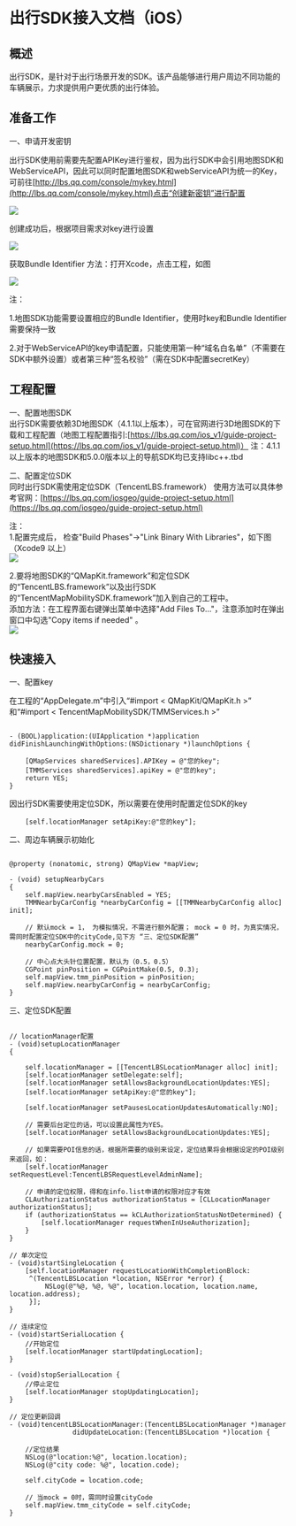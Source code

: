 # 出行SDK接入文档（iOS）

## 概述

出行SDK，是针对于出行场景开发的SDK。该产品能够进行用户周边不同功能的车辆展示，力求提供用户更优质的出行体验。


## 准备工作

一、申请开发密钥

出行SDK使用前需要先配置APIKey进行鉴权，因为出行SDK中会引用地图SDK和WebServiceAPI，因此可以同时配置地图SDK和webServiceAPI为统一的Key，可前往[http://lbs.qq.com/console/mykey.html](http://lbs.qq.com/console/mykey.html)点击“创建新密钥”进行配置

![](Picture1.png)

创建成功后，根据项目需求对key进行设置

![](Picture2.png)

获取Bundle Identifier 方法：打开Xcode，点击工程，如图

![](Picture3.png)


注：

1.地图SDK功能需要设置相应的Bundle Identifier，使用时key和Bundle Identifier需要保持一致

2.对于WebServiceAPI的key申请配置，只能使用第一种“域名白名单”（不需要在SDK中额外设置）或者第三种“签名校验”（需在SDK中配置secretKey）


## 工程配置

一、配置地图SDK   
出行SDK需要依赖3D地图SDK（4.1.1以上版本），可在官网进行3D地图SDK的下载和工程配置（地图工程配置指引:[https://lbs.qq.com/ios_v1/guide-project-setup.html](https://lbs.qq.com/ios_v1/guide-project-setup.html)）
注：4.1.1以上版本的地图SDK和5.0.0版本以上的导航SDK均已支持libc++.tbd

二、配置定位SDK      
同时出行SDK需使用定位SDK（TencentLBS.framework）
使用方法可以具体参考官网：[https://lbs.qq.com/iosgeo/guide-project-setup.html](https://lbs.qq.com/iosgeo/guide-project-setup.html)

注：   
1.配置完成后， 检查"Build Phases"->"Link Binary With Libraries"，如下图（Xcode9 以上）   
![](Picture4.png)   

2.要将地图SDK的“QMapKit.framework”和定位SDK的“TencentLBS.framework”以及出行SDK的“TencentMapMobilitySDK.framework”加入到自己的工程中。   
添加方法：在工程界面右键弹出菜单中选择"Add Files To..."，注意添加时在弹出窗口中勾选"Copy items if needed" 。   
![](Picture5.png) 

## 快速接入

一、配置key

在工程的“AppDelegate.m”中引入“#import < QMapKit/QMapKit.h >” 和“#import < TencentMapMobilitySDK/TMMServices.h >”

```objc

- (BOOL)application:(UIApplication *)application didFinishLaunchingWithOptions:(NSDictionary *)launchOptions {
    
    [QMapServices sharedServices].APIKey = @"您的key";
    [TMMServices sharedServices].apiKey = @"您的key";
    return YES;
}
```

因出行SDK需要使用定位SDK，所以需要在使用时配置定位SDK的key

```objc
    [self.locationManager setApiKey:@"您的key"];
```

二、周边车辆展示初始化

```objc

@property (nonatomic, strong) QMapView *mapView;

- (void) setupNearbyCars
{
	self.mapView.nearbyCarsEnabled = YES;
	TMMNearbyCarConfig *nearbyCarConfig = [[TMMNearbyCarConfig alloc] init];
	
	// 默认mock = 1， 为模拟情况，不需进行额外配置； mock = 0 时，为真实情况，需同时配置定位SDK中的cityCode,见下方 “三、定位SDK配置”
	nearbyCarConfig.mock = 0;
	
	// 中心点大头针位置配置，默认为（0.5，0.5）
	CGPoint pinPosition = CGPointMake(0.5, 0.3);
	self.mapView.tmm_pinPosition = pinPosition;
	self.mapView.nearbyCarConfig = nearbyCarConfig;
}
```

三、定位SDK配置

```objc

// locationManager配置
- (void)setupLocationManager
{
    
    self.locationManager = [[TencentLBSLocationManager alloc] init];
    [self.locationManager setDelegate:self];
    [self.locationManager setAllowsBackgroundLocationUpdates:YES];
    [self.locationManager setApiKey:@"您的key"];
    
    [self.locationManager setPausesLocationUpdatesAutomatically:NO];
    
    // 需要后台定位的话，可以设置此属性为YES。
    [self.locationManager setAllowsBackgroundLocationUpdates:YES];
    
    // 如果需要POI信息的话，根据所需要的级别来设定，定位结果将会根据设定的POI级别来返回，如：
    [self.locationManager setRequestLevel:TencentLBSRequestLevelAdminName];
    
    // 申请的定位权限，得和在info.list申请的权限对应才有效
    CLAuthorizationStatus authorizationStatus = [CLLocationManager authorizationStatus];
    if (authorizationStatus == kCLAuthorizationStatusNotDetermined) {
        [self.locationManager requestWhenInUseAuthorization];
    }
}

// 单次定位
- (void)startSingleLocation {
    [self.locationManager requestLocationWithCompletionBlock:
     ^(TencentLBSLocation *location, NSError *error) {
         NSLog(@"%@, %@, %@", location.location, location.name, location.address);
     }];
}

// 连续定位
- (void)startSerialLocation {
    //开始定位
    [self.locationManager startUpdatingLocation];
}

- (void)stopSerialLocation {
    //停止定位
    [self.locationManager stopUpdatingLocation];
}

// 定位更新回调
- (void)tencentLBSLocationManager:(TencentLBSLocationManager *)manager
                didUpdateLocation:(TencentLBSLocation *)location {
    
    //定位结果
    NSLog(@"location:%@", location.location);
    NSLog(@"city code: %@", location.code);
    
    self.cityCode = location.code;
    
    // 当mock = 0时，需同时设置cityCode
    self.mapView.tmm_cityCode = self.cityCode;
}


```
